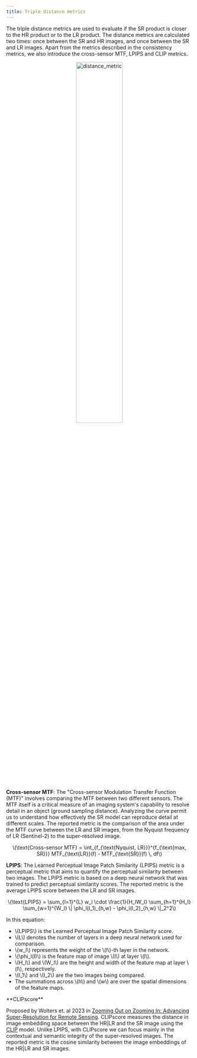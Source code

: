 ```yaml
---
title: Triple distance metrics
---
```



The triple distance metrics are used to evaluate if the SR product is closer
to the HR product or to the LR product. The distance metrics are calculated two times: once between the SR and HR images, and once between the SR and LR images. Apart from the metrics described in the consistency metrics, we also introduce the cross-sensor MTF, LPIPS and CLIP metrics.

<p align="center">
  <img src="../../imgs/images_opensrtest/distance_metric.png" alt="distance_metric" width="50%">
</p>

**Cross-sensor MTF**: The "Cross-sensor Modulation Transfer Function (MTF)" involves comparing the MTF between two different sensors. The MTF itself is a critical measure of an imaging system's capability to resolve detail in an object (ground sampling distance). Analyzing the curve permit us to understand how effectively the SR model can reproduce detail at different scales. The reported metric is the comparison of the area under the MTF curve between the LR and SR images, from the Nyquist frequency of LR (Sentinel-2) to the super-resolved image.

<p style="text-align: center;">\(\text{Cross-sensor MTF} = \int_{f_{\text{Nyquist,
										LR}}}^{f_{\text{max, SR}}} MTF_{\text{LR}}(f) -
										MTF_{\text{SR}}(f) \, df\)</p>

**LPIPS**: The Learned Perceptual Image Patch Similarity (LPIPS) metric is a perceptual metric that aims to quantify the perceptual similarity between two images. The LPIPS metric is based on a deep neural network that was trained to predict perceptual similarity scores. The reported metric is the average LPIPS score between the LR and SR images.

<p style="text-align: center;">\(\text{LPIPS} = \sum_{l=1}^{L} w_l \cdot \frac{1}{H_lW_l}
										\sum_{h=1}^{H_l} \sum_{w=1}^{W_l} \|
										\phi_l(I_1)_{h,w} - \phi_l(I_2)_{h,w} \|_2^2\)</p>

<p style="margin-top: 10px;">In this equation:</p>
									<ul>
										<li>\(LPIPS\) is the Learned Perceptual Image Patch Similarity score.</li>
										<li>\(L\) denotes the number of layers in a deep neural network used for comparison.</li>
										<li>\(w_l\) represents the weight of the \(l\)-th layer in the network.</li>
										<li>\(\phi_l(I)\) is the feature map of image \(I\) at layer \(l\).</li>
										<li>\(H_l\) and \(W_l\) are the height and width of the feature map at layer \(l\), respectively.
										</li>
										<li>\(I_1\) and \(I_2\) are the two images being compared.</li>
										<li>The summations across \(h\) and \(w\) are over the spatial dimensions of the feature maps.</li>
									</ul>
**CLIPscore**

Proposed by Wolters et. al 2023 in [Zooming Out on Zooming In: Advancing Super-Resolution for Remote Sensing](https://arxiv.org/abs/2311.18082). CLIPscore measures the distance in image embedding space between the HR|LR and the SR image using the [CLIP](https://github.com/openai/CLIP) model. Unlike LPIPS, with CLIPscore we can focus mainly in the contextual and semantic integrity of the super-resolved images. The reported metric is the cosine similarity between the image embeddings of the HR|LR and SR images.